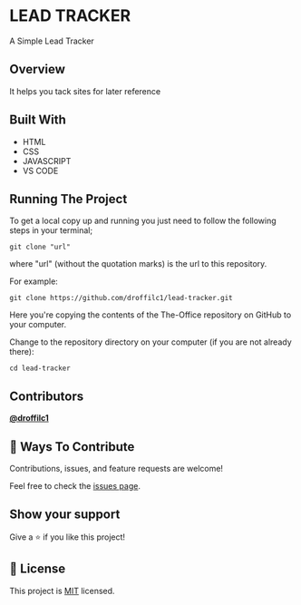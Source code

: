 # LEAD TRACKER

A Simple Lead Tracker

## Overview
It helps you tack sites for later reference

## Built With
* HTML
* CSS
* JAVASCRIPT
* VS CODE



## Running The Project
To get a local copy up and running you just need to follow the following steps in your terminal;
```
git clone "url"
```

where "url" (without the quotation marks) is the url to this repository.

For example:

```
git clone https://github.com/droffilc1/lead-tracker.git
```

Here you're copying the contents of the The-Office repository on GitHub to your computer.

Change to the repository directory on your computer (if you are not already there):

```
cd lead-tracker
```

## Contributors

**[@droffilc1][1]**

## 🤝 Ways To Contribute

Contributions, issues, and feature requests are welcome!

Feel free to check the [issues page](../../issues/).

## Show your support

Give a ⭐️ if you like this project!

## 📝 License

This project is [MIT](./MIT.md) licensed.

[1]:https://github.com/droffilc1


